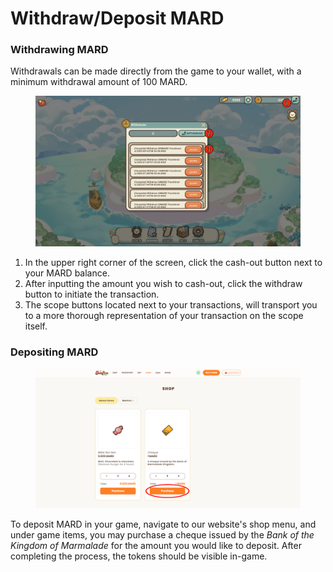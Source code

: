 # Withdraw/Deposit MARD

### Withdrawing MARD

Withdrawals can be made directly from the game to your wallet, with a minimum withdrawal amount of 100 MARD.

<figure><img src="../.gitbook/assets/Untitled_Artwork.png" alt=""><figcaption></figcaption></figure>

1. In the upper right corner of the screen, click the cash-out button next to your MARD balance.
2. After inputting the amount you wish to cash-out, click the withdraw button to initiate the transaction.
3. The scope buttons located next to your transactions, will transport you to a more thorough representation of your transaction on the scope itself.



### Depositing MARD

<figure><img src="../.gitbook/assets/Untitled_Artwork 3.png" alt=""><figcaption></figcaption></figure>

To deposit MARD in your game, navigate to our website's shop menu, and under game items, you may purchase a cheque issued by the _Bank of the Kingdom of Marmalade_ for the amount you would like to deposit. After completing the process, the tokens should be visible in-game.



